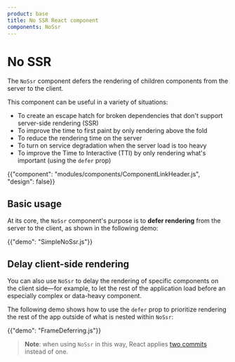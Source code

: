 ```yaml
---
product: base
title: No SSR React component
components: NoSsr
---
```


# No SSR

<p class="description">The <code>NoSsr</code> component defers the rendering of children components from the server to the client.</p>

This component can be useful in a variety of situations:

- To create an escape hatch for broken dependencies that don't support server-side rendering (SSR)
- To improve the time to first paint by only rendering above the fold
- To reduce the rendering time on the server
- To turn on service degradation when the server load is too heavy
- To improve the Time to Interactive (TTI) by only rendering what's important (using the `defer` prop)

{{"component": "modules/components/ComponentLinkHeader.js", "design": false}}

## Basic usage

At its core, the `NoSsr` component's purpose is to **defer rendering** from the server to the client, as shown in the following demo:

{{"demo": "SimpleNoSsr.js"}}

## Delay client-side rendering

You can also use `NoSsr` to delay the rendering of specific components on the client side—for example, to let the rest of the application load before an especially complex or data-heavy component.

The following demo shows how to use the `defer` prop to prioritize rendering the rest of the app outside of what is nested within `NoSsr`:

{{"demo": "FrameDeferring.js"}}

> **Note**: when using `NoSsr` in this way, React applies [two commits](https://reactjs.org/docs/strict-mode.html#detecting-unexpected-side-effects) instead of one.
